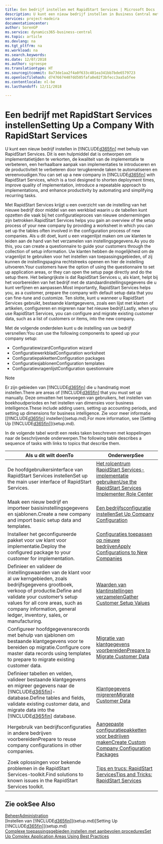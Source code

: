 ```yaml
---
title: Een bedrijf instellen met RapidStart Services | Microsoft Docs
description: U kunt een nieuw bedrijf instellen in Business Central met behulp van RapidStart Services. Dit is een hulpmiddel dat is ontworpen om implementatietijden te verkorten, de kwaliteit van de implementatie te verbeteren, een herhaalbare aanpak van implementaties te introduceren en de productiviteit te verbeteren door terugkerende taken te automatiseren en vereenvoudigen.
services: project-madeira
documentationcenter: 
author: SorenGP
ms.service: dynamics365-business-central
ms.topic: article
ms.devlang: na
ms.tgt_pltfrm: na
ms.workload: na
ms.search.keywords: 
ms.date: 12/07/2018
ms.author: sgroespe
ms.translationtype: HT
ms.sourcegitcommit: 8a73de1aa2f4a0f633c401ea341bb7bde6579723
ms.openlocfilehash: d7476674407dd505fafa8e82f3bfecc3aa5a5fee
ms.contentlocale: nl-be
ms.lasthandoff: 12/11/2018

---
```

# <a name="setting-up-a-company-with-rapidstart-services"></a><span data-ttu-id="7566b-103">Een bedrijf met RapidStart Services instellen</span><span class="sxs-lookup"><span data-stu-id="7566b-103">Setting Up a Company With RapidStart Services</span></span>
<span data-ttu-id="7566b-104">U kunt een nieuw bedrijf instellen in [!INCLUDE[d365fin](includes/d365fin_md.md)] met behulp van RapidStart Services. Dit is een hulpmiddel dat is ontworpen om implementatietijden te verkorten, de kwaliteit van de implementatie te verbeteren, een herhaalbare aanpak van implementaties te introduceren en de productiviteit te verbeteren door terugkerende taken te automatiseren en vereenvoudigen.</span><span class="sxs-lookup"><span data-stu-id="7566b-104">You can set up a new company in [!INCLUDE[d365fin](includes/d365fin_md.md)] with RapidStart Services, which is a tool designed to shorten deployment times, improve quality of implementation, introduce a repeatable approach to implementations, and enhance productivity by automating and simplifying recurring tasks.</span></span>  

<span data-ttu-id="7566b-105">Met RapidStart Services krijgt u een overzicht van de instelling van het nieuwe bedrijf door middel van een werkblad waarin u de tabellen kunt opzetten die vaak bij het configuratieproces van nieuwe ondernemingen zijn betrokken.</span><span class="sxs-lookup"><span data-stu-id="7566b-105">RapidStart Services helps you gain an overview of the setup process of your new company by providing a worksheet in which you can set up the tables often involved in the configuration process of new companies.</span></span> <span data-ttu-id="7566b-106">Als u dit doet, kunt u een vragenlijst maken om uw klanten te leiden aan de hand van het verzamelen van instellingsgegevens.</span><span class="sxs-lookup"><span data-stu-id="7566b-106">As you do this, you can create a questionnaire to guide your customers through the collection of setup information.</span></span> <span data-ttu-id="7566b-107">Uw klanten hebben de mogelijkheid om de vragenlijst te gebruiken voor het instellen van toepassingsgebieden, of zij kunnen de instellingspagina rechtstreeks openen en hier de instelling uitvoeren.</span><span class="sxs-lookup"><span data-stu-id="7566b-107">Your customers have the option of using the questionnaire to set up application areas, or they can open the setup page directly and do the setup there.</span></span> <span data-ttu-id="7566b-108">Het belangrijkste is dat RapidStart Services u, als klant, helpt bij het voorbereiden van het bedrijf met de standaardinstellingsgegevens die u kunt verfijnen en aanpassen.</span><span class="sxs-lookup"><span data-stu-id="7566b-108">Most importantly, RapidStart Services helps you, as a customer, prepare the company with default setup data that you can fine-tune and customize.</span></span> <span data-ttu-id="7566b-109">Ten slotte, kunt u wanneer u RapidStart Services gebruikt, bestaande klantgegevens, zoals een lijst met klanten of artikelen, configureren en migreren naar het nieuwe bedrijf.</span><span class="sxs-lookup"><span data-stu-id="7566b-109">Lastly, when you use RapidStart Services, you can configure and migrate existing customer data, such as a list of customers or items, into the new company.</span></span>

<span data-ttu-id="7566b-110">Met de volgende onderdelen kunt u de instelling van uw bedrijf versnellen:</span><span class="sxs-lookup"><span data-stu-id="7566b-110">You can use the following components to speed up your company setup:</span></span>  

-   <span data-ttu-id="7566b-111">Configuratiewizard</span><span class="sxs-lookup"><span data-stu-id="7566b-111">Configuration wizard</span></span>  
-   <span data-ttu-id="7566b-112">Configuratiewerkblad</span><span class="sxs-lookup"><span data-stu-id="7566b-112">Configuration worksheet</span></span>  
-   <span data-ttu-id="7566b-113">Configuratiepakketten</span><span class="sxs-lookup"><span data-stu-id="7566b-113">Configuration packages</span></span>  
-   <span data-ttu-id="7566b-114">Configuratiesjablonen</span><span class="sxs-lookup"><span data-stu-id="7566b-114">Configuration templates</span></span>  
-   <span data-ttu-id="7566b-115">Configuratievragenlijst</span><span class="sxs-lookup"><span data-stu-id="7566b-115">Configuration questionnaire</span></span>  

> [!Note]  
>  <span data-ttu-id="7566b-116">Er zijn gebieden van [!INCLUDE[d365fin](includes/d365fin_md.md)] die u handmatig moet instellen.</span><span class="sxs-lookup"><span data-stu-id="7566b-116">There are areas of [!INCLUDE[d365fin](includes/d365fin_md.md)] that you must set up manually.</span></span> <span data-ttu-id="7566b-117">Deze omvatten het toevoegen van gebruikers, het instellen van boekhoudperiodes en het instellen van dimensies voor business intelligence.</span><span class="sxs-lookup"><span data-stu-id="7566b-117">These include adding users, setting up accounting periods, and setting up dimensions for business intelligence.</span></span> <span data-ttu-id="7566b-118">Zie voor meer informatie [[!INCLUDE[d365fin](includes/d365fin_md.md)] instellen](setup.md).</span><span class="sxs-lookup"><span data-stu-id="7566b-118">For more information, see [Setting Up [!INCLUDE[d365fin](includes/d365fin_md.md)]](setup.md).</span></span>

 <span data-ttu-id="7566b-119">In de volgende tabel wordt een reeks taken beschreven met koppelingen naar de beschrijvende onderwerpen.</span><span class="sxs-lookup"><span data-stu-id="7566b-119">The following table describes a sequence of tasks with links to topics that describe them.</span></span>

|<span data-ttu-id="7566b-120">**Als u dit wilt doen**</span><span class="sxs-lookup"><span data-stu-id="7566b-120">**To**</span></span>|<span data-ttu-id="7566b-121">**Onderwerp**</span><span class="sxs-lookup"><span data-stu-id="7566b-121">**See**</span></span>|  
|------------|-------------|  
|<span data-ttu-id="7566b-122">De hoofdgebruikersinterface van RapidStart Services instellen</span><span class="sxs-lookup"><span data-stu-id="7566b-122">Set up the main user interface of RapidStart Services.</span></span>|[<span data-ttu-id="7566b-123">Het rolcentrum RapidStart Services-implementatie gebruiken</span><span class="sxs-lookup"><span data-stu-id="7566b-123">Use the RapidStart Services Implementer Role Center</span></span>](admin-how-to-use-the-rapidstart-services-role-center-to-track-progress.md)|  
|<span data-ttu-id="7566b-124">Maak een nieuw bedrijf en importeer basisinstellingsgegevens en sjablonen.</span><span class="sxs-lookup"><span data-stu-id="7566b-124">Create a new company and import basic setup data and templates.</span></span>|[<span data-ttu-id="7566b-125">Een bedrijfsconfiguratie instellen</span><span class="sxs-lookup"><span data-stu-id="7566b-125">Set Up Company Configuration</span></span>](admin-set-up-company-configuration.md)|  
|<span data-ttu-id="7566b-126">Installeer het geconfigureerde pakket voor uw klant voor implementatie.</span><span class="sxs-lookup"><span data-stu-id="7566b-126">Deploy the configured package to your customer for implementation.</span></span>|[<span data-ttu-id="7566b-127">Configuraties toepassen op nieuwe bedrijven</span><span class="sxs-lookup"><span data-stu-id="7566b-127">Apply Configurations to New Companies</span></span>](admin-apply-configuration-to-new-companies.md)|
|<span data-ttu-id="7566b-128">Definieer en valideer de instellingswaarden van de klant voor al uw kerngebieden, zoals bedrijfsgegevens grootboek, verkoop of productie.</span><span class="sxs-lookup"><span data-stu-id="7566b-128">Define and validate your customer’s setup values for all core areas, such as company information, general ledger, inventory, sales, or manufacturing.</span></span>|[<span data-ttu-id="7566b-129">Waarden van klantinstellingen verzamelen</span><span class="sxs-lookup"><span data-stu-id="7566b-129">Gather Customer Setup Values</span></span>](admin-gather-customer-setup-values.md)|  
|<span data-ttu-id="7566b-130">Configureer hoofdgegevensrecords met behulp van sjablonen om bestaande klantgegevens voor te bereiden op migratie.</span><span class="sxs-lookup"><span data-stu-id="7566b-130">Configure core master data records using templates to prepare to migrate existing customer data.</span></span>|[<span data-ttu-id="7566b-131">Migratie van klantgegevens voorbereiden</span><span class="sxs-lookup"><span data-stu-id="7566b-131">Prepare to Migrate Customer Data</span></span>](admin-use-templates-to-prepare-customer-data-for-migration.md)|  
|<span data-ttu-id="7566b-132">Definieer tabellen en velden, valideer bestaande klantgegevens en migreer gegevens naar de [!INCLUDE[d365fin](includes/d365fin_md.md)]-database.</span><span class="sxs-lookup"><span data-stu-id="7566b-132">Define tables and fields, validate existing customer data, and migrate data into the [!INCLUDE[d365fin](includes/d365fin_md.md)] database.</span></span>|[<span data-ttu-id="7566b-133">Klantgegevens migreren</span><span class="sxs-lookup"><span data-stu-id="7566b-133">Migrate Customer Data</span></span>](admin-migrate-customer-data.md)|
|<span data-ttu-id="7566b-134">Hergebruik van bedrijfsconfiguraties in andere bedrijven voorbereiden</span><span class="sxs-lookup"><span data-stu-id="7566b-134">Prepare to reuse company configurations in other companies.</span></span>|[<span data-ttu-id="7566b-135">Aangepaste configuratiepakketten voor bedrijven maken</span><span class="sxs-lookup"><span data-stu-id="7566b-135">Create Custom Company Configuration Packages</span></span>](admin-how-to-create-custom-company-configuration-packages.md)|
|<span data-ttu-id="7566b-136">Zoek oplossingen voor bekende problemen in de RapidStart Services-toolkit.</span><span class="sxs-lookup"><span data-stu-id="7566b-136">Find solutions to known issues in the RapidStart Services toolkit.</span></span>|[<span data-ttu-id="7566b-137">Tips en trucs: RapidStart Services</span><span class="sxs-lookup"><span data-stu-id="7566b-137">Tips and Tricks: RapidStart Services</span></span>](admin-tips-and-tricks-rapidstart-services.md)|  

## <a name="see-also"></a><span data-ttu-id="7566b-138">Zie ook</span><span class="sxs-lookup"><span data-stu-id="7566b-138">See Also</span></span>  
[<span data-ttu-id="7566b-139">Beheer</span><span class="sxs-lookup"><span data-stu-id="7566b-139">Administration</span></span>](admin-setup-and-administration.md)  
<span data-ttu-id="7566b-140">[Instellen van [!INCLUDE[d365fin](includes/d365fin_md.md)]](setup.md)</span><span class="sxs-lookup"><span data-stu-id="7566b-140">[Setting Up [!INCLUDE[d365fin](includes/d365fin_md.md)]](setup.md)</span></span>  
[<span data-ttu-id="7566b-141">Complexe toepassingsgebieden instellen met aanbevolen procedures</span><span class="sxs-lookup"><span data-stu-id="7566b-141">Set Up Complex Application Areas Using Best Practices</span></span>](set-up-complex-application-areas-using-best-practices.md)   

